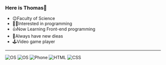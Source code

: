 ### Here is Thomas👋

- 😉Faculty of Science
- 👩‍💻Interested in programming
- 👍Now Learning Front-end programming
- 🤯Always have new dieas
- 🕹️Video game player

---
![OS](https://img.shields.io/badge/OS-Windows-33aadd?style=flat-square&logo=windows&logoColor=ffffff) ![OS](https://img.shields.io/badge/OS-CentOS-8b1875?style=flat-square&logo=centos&logoColor=ffffff) ![Phone](https://img.shields.io/badge/iPhone13-ffffff?style=flat-square&logo=apple&logoColor=000000)
![HTML](https://img.shields.io/badge/-HTML5-E34F26?style=flat-square&logo=html5&logoColor=white) ![CSS](https://img.shields.io/badge/-CSS3-149cd5?style=flat-square&logo=css3&logoColor=white)

